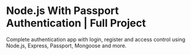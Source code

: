 # Node.js With Passport Authentication | Full Project

Сomplete authentication app with login, register and access control using Node.js, Express, Passport, Mongoose and more.
